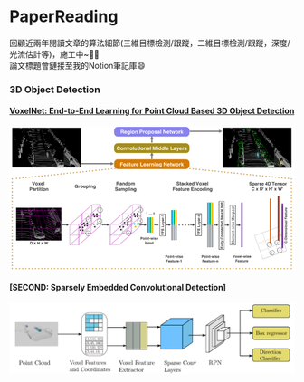 # PaperReading   
回顧近兩年閱讀文章的算法細節(三維目標檢測/跟蹤，二維目標檢測/跟蹤，深度/光流估計等)，施工中~:star2::fire:    
論文標題會鏈接至我的Notion筆記庫😄

### 3D Object Detection   

#### [VoxelNet: End-to-End Learning for Point Cloud Based 3D Object Detection](https://distinct-reading-260.notion.site/VoxelNet-2be72e5916f347359e8b4d37d26e877d)     

![](https://github.com/LeoZhiheng/PaperReading/blob/main/PaperPicture/VoxelNet.png)

#### [SECOND: Sparsely Embedded Convolutional Detection]     

![](https://github.com/LeoZhiheng/PaperReading/blob/main/PaperPicture/Second.png)

